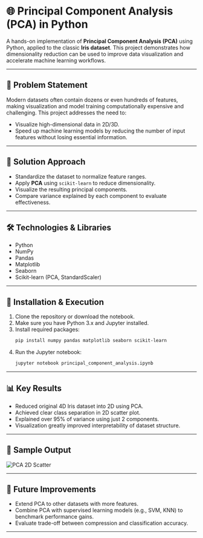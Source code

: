 # 🌐 Principal Component Analysis (PCA) in Python

A hands-on implementation of **Principal Component Analysis (PCA)** using Python, applied to the classic **Iris dataset**. This project demonstrates how dimensionality reduction can be used to improve data visualization and accelerate machine learning workflows.

---

## 🧩 Problem Statement

Modern datasets often contain dozens or even hundreds of features, making visualization and model training computationally expensive and challenging. This project addresses the need to:
- Visualize high-dimensional data in 2D/3D.
- Speed up machine learning models by reducing the number of input features without losing essential information.

---

## 🧠 Solution Approach

- Standardize the dataset to normalize feature ranges.
- Apply **PCA** using `scikit-learn` to reduce dimensionality.
- Visualize the resulting principal components.
- Compare variance explained by each component to evaluate effectiveness.

---

## 🛠️ Technologies & Libraries

- Python
- NumPy
- Pandas
- Matplotlib
- Seaborn
- Scikit-learn (PCA, StandardScaler)

---

## 🚀 Installation & Execution

1. Clone the repository or download the notebook.
2. Make sure you have Python 3.x and Jupyter installed.
3. Install required packages:
   ```bash
   pip install numpy pandas matplotlib seaborn scikit-learn
   ```
4. Run the Jupyter notebook:
   ```bash
   jupyter notebook principal_component_analysis.ipynb
   ```

---

## 📊 Key Results

- Reduced original 4D Iris dataset into 2D using PCA.
- Achieved clear class separation in 2D scatter plot.
- Explained over 95% of variance using just 2 components.
- Visualization greatly improved interpretability of dataset structure.

---

## 📸 Sample Output

![PCA 2D Scatter](https://miro.medium.com/max/875/1*Qxyo-uDrmsUzdTxUe5EY5A.png)

---

## 🔭 Future Improvements

- Extend PCA to other datasets with more features.
- Combine PCA with supervised learning models (e.g., SVM, KNN) to benchmark performance gains.
- Evaluate trade-off between compression and classification accuracy.

---

